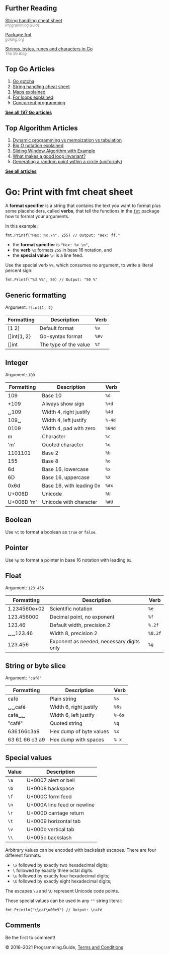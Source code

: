 <span class="underline"></span>

<span class="underline"></span>

Further Reading
---------------

[String handling cheat sheet](string-functions-reference-cheat-sheet.html)  
<span style="color: grey; font-style: italic; font-size: smaller">Programming.Guide</span>

[Package fmt](https://golang.org/pkg/fmt)  
<span style="color: grey; font-style: italic; font-size: smaller">golang.org</span>

[Strings, bytes, runes and characters in Go](https://blog.golang.org/strings)  
<span style="color: grey; font-style: italic; font-size: smaller">The Go Blog</span>

Top Go Articles
---------------

1.  [Go gotcha](go-gotcha.html)
2.  [String handling cheat sheet](string-functions-reference-cheat-sheet.html)
3.  [Maps explained](maps-explained.html)
4.  [For loops explained](for-loop.html)
5.  [Concurrent programming](go-concurrency-tutorial.html)

[**See all 197 Go articles**](index.html)

<span class="underline"></span>

Top Algorithm Articles
----------------------

1.  [Dynamic programming vs memoization vs tabulation](../dynamic-programming-vs-memoization-vs-tabulation.html)
2.  [Big O notation explained](../big-o-notation-explained.html)
3.  [Sliding Window Algorithm with Example](../sliding-window-example.html)
4.  [What makes a good loop invariant?](../what-makes-a-good-loop-invariant.html)
5.  [Generating a random point within a circle (uniformly)](../random-point-within-circle.html)

[**See all articles**](../index.html)

Go: Print with fmt cheat sheet
==============================

A **format specifier** is a string that contains the text you want to format plus some placeholders, called **verbs**, that tell the functions in the [`fmt`](https://golang.org/pkg/fmt) package how to format your arguments.

In this example:

    fmt.Printf("Hex: %x.\n", 255) // Output: "Hex: ff."

-   the **format specifier** is `"Hex: %x.\n"`,
-   the **verb** `%x` formats `255` in base 16 notation, and
-   the **special value** `\n` is a line feed.

Use the special verb `%%`, which consumes no argument, to write a literal percent sign:

    fmt.Printf("%d %%", 50) // Output: "50 %"

Generic formatting
------------------

Argument: `[]int{1, 2}`

<table><thead><tr class="header"><th>Formatting</th><th>Description</th><th>Verb</th></tr></thead><tbody><tr class="odd"><td>[1 2]</td><td>Default format</td><td><code>%v</code></td></tr><tr class="even"><td>[]int{1, 2}</td><td>Go-syntax format</td><td><code>%#v</code></td></tr><tr class="odd"><td>[]int</td><td>The type of the value</td><td><code>%T</code></td></tr></tbody></table>

Integer
-------

Argument: `109`

<table><thead><tr class="header"><th>Formatting</th><th>Description</th><th>Verb</th></tr></thead><tbody><tr class="odd"><td>109</td><td>Base 10</td><td><code>%d</code></td></tr><tr class="even"><td>+109</td><td>Always show sign</td><td><code>%+d</code></td></tr><tr class="odd"><td>␣109</td><td>Width 4, right justify</td><td><code>%4d</code></td></tr><tr class="even"><td>109␣</td><td>Width 4, left justify</td><td><code>%-4d</code></td></tr><tr class="odd"><td>0109</td><td>Width 4, pad with zero</td><td><code>%04d</code></td></tr><tr class="even"><td>m</td><td>Character</td><td><code>%c</code></td></tr><tr class="odd"><td>'m'</td><td>Quoted character</td><td><code>%q</code></td></tr><tr class="even"><td>1101101</td><td>Base 2</td><td><code>%b</code></td></tr><tr class="odd"><td>155</td><td>Base 8</td><td><code>%o</code></td></tr><tr class="even"><td>6d</td><td>Base 16, lowercase</td><td><code>%x</code></td></tr><tr class="odd"><td>6D</td><td>Base 16, uppercase</td><td><code>%X</code></td></tr><tr class="even"><td>0x6d</td><td>Base 16, with leading 0x</td><td><code>%#x</code></td></tr><tr class="odd"><td>U+006D</td><td>Unicode</td><td><code>%U</code></td></tr><tr class="even"><td>U+006D 'm'</td><td>Unicode with character</td><td><code>%#U</code></td></tr></tbody></table>

Boolean
-------

Use `%t` to format a boolean as `true` or `false`.

Pointer
-------

Use `%p` to format a pointer in base 16 notation with leading `0x`.

Float
-----

Argument: `123.456`

<table><thead><tr class="header"><th>Formatting</th><th>Description</th><th>Verb</th></tr></thead><tbody><tr class="odd"><td>1.234560e+02</td><td>Scientific notation</td><td><code>%e</code></td></tr><tr class="even"><td>123.456000</td><td>Decimal point, no exponent</td><td><code>%f</code></td></tr><tr class="odd"><td>123.46</td><td>Default width, precision 2</td><td><code>%.2f</code></td></tr><tr class="even"><td>␣␣123.46</td><td>Width 8, precision 2</td><td><code>%8.2f</code></td></tr><tr class="odd"><td>123.456</td><td>Exponent as needed, necessary digits only</td><td><code>%g</code></td></tr></tbody></table>

String or byte slice
--------------------

Argument: `"café"`

<table><thead><tr class="header"><th>Formatting</th><th>Description</th><th>Verb</th></tr></thead><tbody><tr class="odd"><td>café</td><td>Plain string</td><td><code>%s</code></td></tr><tr class="even"><td>␣␣café</td><td>Width 6, right justify</td><td><code>%6s</code></td></tr><tr class="odd"><td>café␣␣</td><td>Width 6, left justify</td><td><code>%-6s</code></td></tr><tr class="even"><td>"café"</td><td>Quoted string</td><td><code>%q</code></td></tr><tr class="odd"><td>636166c3a9</td><td>Hex dump of byte values</td><td><code>%x</code></td></tr><tr class="even"><td>63 61 66 c3 a9</td><td>Hex dump with spaces</td><td><code>% x</code></td></tr></tbody></table>

Special values
--------------

<table><thead><tr class="header"><th>Value</th><th>Description</th></tr></thead><tbody><tr class="odd"><td><code>\a</code></td><td>U+0007 alert or bell</td></tr><tr class="even"><td><code>\b</code></td><td>U+0008 backspace</td></tr><tr class="odd"><td><code>\f</code></td><td>U+000C form feed</td></tr><tr class="even"><td><code>\n</code></td><td>U+000A line feed or newline</td></tr><tr class="odd"><td><code>\r</code></td><td>U+000D carriage return</td></tr><tr class="even"><td><code>\t</code></td><td>U+0009 horizontal tab</td></tr><tr class="odd"><td><code>\v</code></td><td>U+000b vertical tab</td></tr><tr class="even"><td><code>\\</code></td><td>U+005c backslash</td></tr></tbody></table>

Arbitrary values can be encoded with backslash escapes. There are four different formats:

-   `\x` followed by exactly two hexadecimal digits;
-   `\` followed by exactly three octal digits.
-   `\u` followed by exactly four hexadecimal digits;
-   `\U` followed by exactly eight hexadecimal digits;

The escapes `\u` and `\U` represent Unicode code points.

These special values can be used in any `""` string literal:

    fmt.Println("\\caf\u00e9") // Output: \café

Comments
--------

Be the first to comment!

© 2016–2021 Programming.Guide, [Terms and Conditions](../terms-and-conditions.html)

